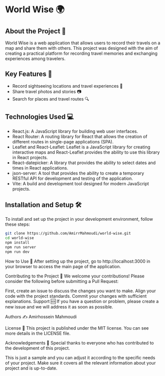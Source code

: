 # World Wise 🌍

## About the Project 📖
World Wise is a web application that allows users to record their travels on a map and share them with others. This project was designed with the aim of creating a practical platform for recording travel memories and exchanging experiences among travelers.

## Key Features 🔑
- Record sightseeing locations and travel experiences 📍
- Share travel photos and stories 📷
- Search for places and travel routes 🔍

## Technologies Used 💻
- React.js: A JavaScript library for building web user interfaces.
- React Router: A routing library for React that allows the creation of different routes in single-page applications (SPA).
- Leaflet and React-Leaflet: Leaflet is a JavaScript library for creating interactive maps and React-Leaflet provides the ability to use this library in React projects.
- React-datepicker: A library that provides the ability to select dates and times in React applications.
- json-server: A tool that provides the ability to create a temporary RESTful API for development and testing of the application.
- Vite: A build and development tool designed for modern JavaScript projects.

## Installation and Setup 🛠️
To install and set up the project in your development environment, follow these steps:

```bash
git clone https://github.com/AmirrMahmoudi/world-wise.git
cd world-wise
npm install
npm run server
npm run dev
```

How to Use 🚀
After setting up the project, go to http://localhost:3000 in your browser to access the main page of the application.

Contributing to the Project 🤝
We welcome your contributions! Please consider the following before submitting a Pull Request:

First, create an issue to discuss the changes you want to make.
Align your code with the project standards.
Commit your changes with sufficient explanations.
Support 🆘
If you have a question or problem, please create a new issue and we will address it as soon as possible.

Authors ✍️
Amirhossein Mahmoudi

License 📄
This project is published under the MIT license. You can see more details in the LICENSE file.

Acknowledgements 🙏
Special thanks to everyone who has contributed to the development of this project.

This is just a sample and you can adjust it according to the specific needs of your project. Make sure it covers all the relevant information about your project and is up-to-date.


